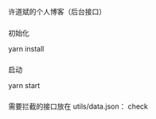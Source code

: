 许道斌的个人博客（后台接口）
###
<p>初始化</p>
yarn install

###
<p>启动</p>
yarn start

###
需要拦截的接口放在 utils/data.json： check
